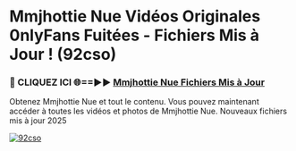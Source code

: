 # Mmjhottie Nue Vidéos Originales 0nlyFans Fuitées - Fichiers Mis à Jour ! (92cso)

<h3>🔴 CLIQUEZ ICI 🌐==►► <a href="https://tinyurl.com/2pmr4ezf" rel="nofollow">Mmjhottie Nue Fichiers Mis à Jour</a></h3>

Obtenez Mmjhottie Nue et tout le contenu. Vous pouvez maintenant accéder à toutes les vidéos et photos de Mmjhottie Nue. Nouveaux fichiers mis à jour 2025

[![92cso](https://i.imgur.com/6SNvagu.gif)](https://tinyurl.com/2pmr4ezf)

